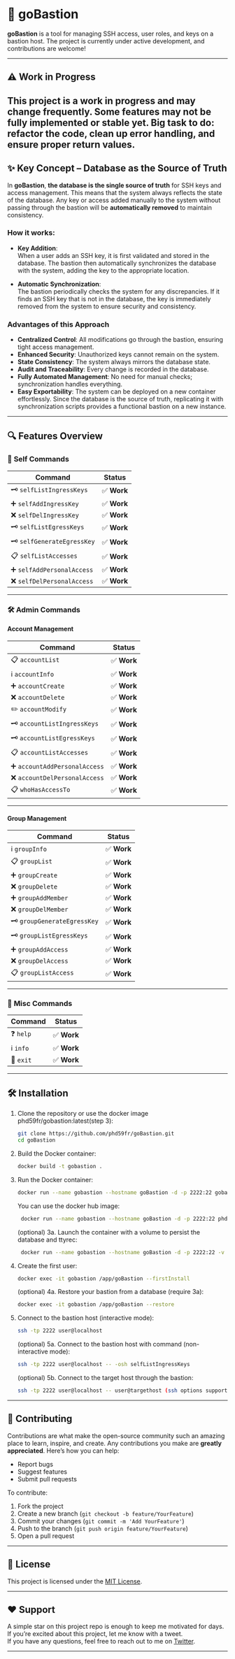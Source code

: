 # 🚀 **goBastion**

**goBastion** is a tool for managing SSH access, user roles, and keys on a bastion host. The project is currently under active development, and contributions are welcome!

---

## ⚠️ **Work in Progress**

This project is a work in progress and may change frequently. Some features may not be fully implemented or stable yet.
Big task to do: refactor the code, clean up error handling, and ensure proper return values.
---

## ✨ **Key Concept – Database as the Source of Truth**

In **goBastion**, **the database is the single source of truth** for SSH keys and access management. This means that the system always reflects the state of the database. Any key or access added manually to the system without passing through the bastion will be **automatically removed** to maintain consistency.

### How it works:
- **Key Addition**:  
  When a user adds an SSH key, it is first validated and stored in the database. The bastion then automatically synchronizes the database with the system, adding the key to the appropriate location.

- **Automatic Synchronization**:  
  The bastion periodically checks the system for any discrepancies. If it finds an SSH key that is not in the database, the key is immediately removed from the system to ensure security and consistency.

### **Advantages of this Approach**
- **Centralized Control**: All modifications go through the bastion, ensuring tight access management.
- **Enhanced Security**: Unauthorized keys cannot remain on the system.
- **State Consistency**: The system always mirrors the database state.
- **Audit and Traceability**: Every change is recorded in the database.
- **Fully Automated Management**: No need for manual checks; synchronization handles everything.
- **Easy Exportability**: The system can be deployed on a new container effortlessly. Since the database is the source of truth, replicating it with synchronization scripts provides a functional bastion on a new instance.

---

## 🔍 **Features Overview**

### 🔐 **Self Commands**
| Command                     | Status     |
|-----------------------------|------------|
| 🗝️ `selfListIngressKeys`   | ✅ **Work** |
| ➕ `selfAddIngressKey`       | ✅ **Work** |
| ❌ `selfDelIngressKey`       | ✅ **Work** |
| 🗝️ `selfListEgressKeys`    | ✅ **Work** |
| 🗝️ `selfGenerateEgressKey` | ✅ **Work** |
| 📋 `selfListAccesses`       | ✅ **Work** |
| ➕ `selfAddPersonalAccess`   | ✅ **Work** |
| ❌ `selfDelPersonalAccess`   | ✅ **Work** |

---

### 🛠️ **Admin Commands**

#### **Account Management**
| Command                      | Status     |
|------------------------------|------------|
| 📋 `accountList`             | ✅ **Work** |
| ℹ️ `accountInfo`             | ✅ **Work** |
| ➕ `accountCreate`            | ✅ **Work** |
| ❌ `accountDelete`            | ✅ **Work** |
| ✏️ `accountModify`           | ✅ **Work** |
| 🗝️ `accountListIngressKeys` | ✅ **Work** |
| 🗝️ `accountListEgressKeys`  | ✅ **Work** |
| 📋 `accountListAccesses`     | ✅ **Work** |
| ➕ `accountAddPersonalAccess` | ✅ **Work** |
| ❌ `accountDelPersonalAccess` | ✅ **Work** |
| 📋 `whoHasAccessTo`          | ✅ **Work** |



---

#### **Group Management**
| Command                      | Status     |
|------------------------------|------------|
| ℹ️ `groupInfo`               | ✅ **Work** |
| 📋 `groupList`               | ✅ **Work** |
| ➕ `groupCreate`              | ✅ **Work** |
| ❌ `groupDelete`              | ✅ **Work** |
| ➕ `groupAddMember`           | ✅ **Work** |
| ❌ `groupDelMember`           | ✅ **Work** |
| 🗝️ `groupGenerateEgressKey` | ✅ **Work** |
| 🗝️ `groupListEgressKeys`    | ✅ **Work** |
| ➕ `groupAddAccess`           | ✅ **Work** |
| ❌ `groupDelAccess`           | ✅ **Work** |
| 📋 `groupListAccess`         | ✅ **Work** |

---

### 📜 **Misc Commands**
| Command   | Status     |
|-----------|------------|
| ❓ `help`  | ✅ **Work** |
| ℹ️ `info` | ✅ **Work** |
| 🚪 `exit` | ✅ **Work** |

---


## 🛠️ **Installation**

1. Clone the repository or use the docker image phd59fr/gobastion:latest(step 3):
   ```sh
   git clone https://github.com/phd59fr/goBastion.git
   cd goBastion
   ```

2. Build the Docker container:
   ```sh
   docker build -t gobastion .
    ```
3. Run the Docker container:
   ```sh
   docker run --name gobastion --hostname goBastion -d -p 2222:22 gobastion:latest
   ```
   You can use the docker hub image:
   ```sh
    docker run --name gobastion --hostname goBastion -d -p 2222:22 phd59fr/gobastion:latest
    ```
   (optional) 3a. Launch the container with a volume to persist the database and ttyrec:
   ```sh
    docker run --name gobastion --hostname goBastion -d -p 2222:22 -v /path/to/your/volume:/var/lib/goBastion -v /path/to/your/volume:/app/ttyrec  gobastion:latest
   ```
4. Create the first user:
   ```sh
   docker exec -it gobastion /app/goBastion --firstInstall
   ```
   (optional) 4a. Restore your bastion from a database (require 3a):
   ```sh
   docker exec -it gobastion /app/goBastion --restore
   ```
5. Connect to the bastion host (interactive mode):
   ```sh
   ssh -tp 2222 user@localhost
   ```
   (optional) 5a. Connect to the bastion host with command (non-interactive mode):
   ```sh
   ssh -tp 2222 user@localhost -- -osh selfListIngressKeys
   ```
   (optional) 5b. Connect to the target host through the bastion:
   ```sh
   ssh -tp 2222 user@localhost -- user@targethost (ssh options supported)
   ```
---

## 🤝 **Contributing**

Contributions are what make the open-source community such an amazing place to learn, inspire, and create. Any contributions you make are **greatly appreciated**.
Here’s how you can help:

- Report bugs
- Suggest features
- Submit pull requests

To contribute:

1. Fork the project
2. Create a new branch (`git checkout -b feature/YourFeature`)
3. Commit your changes (`git commit -m 'Add YourFeature'`)
4. Push to the branch (`git push origin feature/YourFeature`)
5. Open a pull request

---

## 📄 **License**

This project is licensed under the [MIT License](https://opensource.org/licenses/MIT).

---

## ❤️ Support

A simple star on this project repo is enough to keep me motivated for days. If you’re excited about this project, let me know with a tweet.  
If you have any questions, feel free to reach out to me on [Twitter](https://twitter.com/xxPHDxx).

---